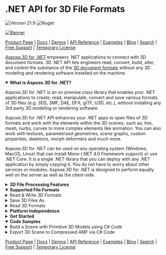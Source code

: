 # .NET API for 3D File Formats

![Version 21.9](https://img.shields.io/badge/nuget-v21.9-blue) ![Nuget](https://img.shields.io/nuget/dt/Aspose.3D)

[![Banner](https://www.dropbox.com/s/jde07o8qvin8fjq/nuget-aspose_3d-for-net%20-%20Original.png?raw=1)](https://downloads.aspose.com/3d/net)

[Product Page](https://products.aspose.com/3d/net/) | [Docs](https://docs.aspose.com/3d/net/) | [Demos](https://products.aspose.app/3d/family) | [API Reference](https://apireference.aspose.com/3d/net) | [Examples](https://github.com/aspose-3d/Aspose.3D-for-.NET/tree/master/Examples) | [Blog](https://blog.aspose.com/category/3d/) | [Search](https://search.aspose.com/) | [Free Support](https://forum.aspose.com/c/3d) | [Temporary License](https://purchase.aspose.com/temporary-license)

[Aspose.3D for .NET](https://products.aspose.com/3d/net/) empowers .NET applications to connect with 3D document formats. 3D .NET API lets engineers read, convert, build, alter, and control the substance of the [3D document formats](https://docs.aspose.com/3d/net/supported-file-formats/) without any 3D modeling and rendering software installed on the machine.


<details open>
<summary><b>What is Aspose.3D for .NET?</b></summary>
  
Aspose.3D for .NET is an on premise class library that enables your .NET applications to create, read, manipulate, convert and save various formats of 3D files (e.g. 3DS, 3MF, DAE, DFX, gITF, U3D, etc.), without installing any 3rd party 3D modeling or rendering software.

Aspose.3D for .NET API enhances your .NET apps to open files of 3D formats and work with the elements within the 3D scenes; such as; line, mesh, nurbs, curves to more complex elements like animation. You can also work with textures, parametrized geometries, scene graphs, custom properties, skeletons, morph deformers and much more.

Aspose.3D for .NET can be used on any operating system (Windows, MacOS, Linux) that can install Mono (.NET 4.0 Framework support) or use .NET Core. It is a single .NET library that you can deploy with any .NET application by simply copying it. You do not have to worry about other services or modules. Aspose.3D for .NET is designed to perform equally well on the server as well as the client-side.

</details>

<details>
<summary><b>3D File Processing Features</b></summary>

- [Import 3D scenes from PDF](https://docs.aspose.com/3d/net/import-3d-scenes-and-contents-from-a-pdf/).
- Import, create, customize, & save 3D scenes.
- [Create 3D mesh](https://docs.aspose.com/3d/net/create-3d-mesh-and-scene/) & [scale geometries of a 3D scene](https://docs.aspose.com/3d/net/scale-geometries-of-a-3d-scene/).
- Configure cube by setting up normals or UV.
- Perform element formatting using 3D transformations.
- Share geometry data among multiple nodes of a mesh.
- [Add 3D scene animation](https://docs.aspose.com/3d/net/add-animation-property-and-setup-target-camera-in-3d-document/).
- Work with 3D objects & models.

</details>

<details open>
<summary><b>Supported File Formats</b></summary>
  
  <details>
    <summary>Read & Write 3D Formats</summary>

        * **Autodesk** FBX 7.2 to 7.5 (ASCII/Binary)
        * **3D Systems CAD:** STL (ASCII/Binary)
        * **Wavefront:** OBJ
        * **Discreet 3D Studio:** 3DS
        * **Universal3D:** U3D
        * **Collada:** DAE
        * **GL Transmission:** glTF (ASCII/Binary)
        * **Google Draco:** DRC
        * **RVM:** (Text/Binary)
        * **Portable Document Format:** PDF
        * **Other:** AMF, PLY (ASCII/Binary)
</details>
  
  
  <details>
    <summary>Save 3D Files As</summary>
  
        * **WEB:** HTML
    
</details>
  
  <details>
    <summary>Read 3D Formats</summary>
  
        * **DirectX:** X (ASCII/Binary)
        * **Siemens:** JT
        * **Other:** DXF, ASF, VRML, 3MF
    
  </details>
  
</details>


<details>
<summary><b>Platform Independence</b></summary>

Aspose.3D for .NET is written in C# and supports Windows Forms as well as ASP.NET apps. Development can be performed on any platform that has a .NET environment for both 32-bit and 64-bit applications. It supports .NET Frameworks 2.0 till 4.7.2 as well as the Client Profile version for .NET Framework 4.0.
  
</details>

<details>
<summary><b>Get Started</b></summary>

Are you ready to give Aspose.3D for .NET a try? Simply execute `Install-Package Aspose.3D` from the Package Manager Console in Visual Studio to fetch the NuGet package. If you already have Aspose.3D for .NET and want to upgrade the version, please execute `Update-Package Aspose.3D` to get the latest version.

</details>


<details open>
<summary><b>Code Samples</b></summary>

<details>
    <summary>Build a Scene with Primitive 3D Models using C# Code</summary>

        ```csharp
        // initialize a Scene object
        Scene scene = new Scene();
        // create a Box model
        scene.RootNode.CreateChildNode("box", new Box());
        // create a Cylinder model
        scene.RootNode.CreateChildNode("cylinder", new Cylinder());
        // save drawing in FBX format
        scene.Save(dir + "output.fbx", FileFormat.FBX7500ASCII);
        ```
</details>

<details>
    <summary>Export 3D Scene to Compressed AMF via C# Code</summary>

        ```csharp
        // load a scene
        Scene scene = new Scene();
        var box = new Box();
        var tr = scene.RootNode.CreateChildNode(box).Transform;
        tr.Scale = new Vector3(12, 12, 12);
        tr.Translation = new Vector3(10, 0, 0);
        tr = scene.RootNode.CreateChildNode(box).Transform;
        // scale transform
        tr.Scale = new Vector3(5, 5, 5);
        // set Euler angles
        tr.EulerAngles = new Vector3(50, 10, 0);
        scene.RootNode.CreateChildNode();
        scene.RootNode.CreateChildNode().CreateChildNode(box);
        scene.RootNode.CreateChildNode().CreateChildNode(box);
        // save compressed AMF file
        scene.Save(dir + "output.amf", new AMFSaveOptions() {
        EnableCompression = true
        });
        ```
</details>
  
</details>

[Product Page](https://products.aspose.com/3d/net/) | [Docs](https://docs.aspose.com/3d/net/) | [Demos](https://products.aspose.app/3d/family) | [API Reference](https://apireference.aspose.com/3d/net) | [Examples](https://github.com/aspose-3d/Aspose.3D-for-.NET/tree/master/Examples) | [Blog](https://blog.aspose.com/category/3d/) | [Search](https://search.aspose.com/) | [Free Support](https://forum.aspose.com/c/3d) | [Temporary License](https://purchase.aspose.com/temporary-license)

